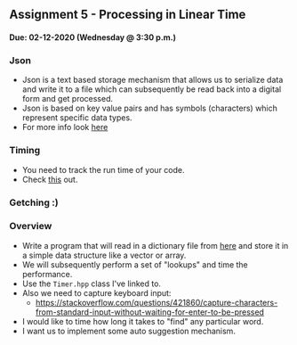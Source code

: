 ## Assignment 5 - Processing in Linear Time
#### Due: 02-12-2020 (Wednesday @ 3:30 p.m.)

### Json

- Json is a text based storage mechanism that allows us to serialize data and write it to a file which can subsequently be read back into a digital form and get processed. 
- Json is based on key value pairs and has symbols (characters) which represent specific data types.
- For more info look [here](../../Resources/03-Json/README.md)


### Timing

- You need to track the run time of your code. 
- Check [this](../../Resources/05-Timing/README.md) out.

### Getching :)



### Overview

- Write a program that will read in a dictionary file from [here](dict_w_defs.json) and store it in a simple data structure like a vector or array. 
- We will subsequently perform a set of "lookups" and time the performance.
- Use the `Timer.hpp` class I've linked to.
- Also we need to capture keyboard input: 
  - https://stackoverflow.com/questions/421860/capture-characters-from-standard-input-without-waiting-for-enter-to-be-pressed
- I would like to time how long it takes to "find" any particular word.
- I want us to implement some auto suggestion mechanism. 